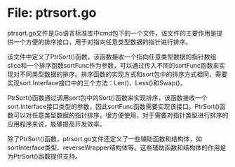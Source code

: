 # File: ptrsort.go

ptrsort.go文件是Go语言标准库中cmd包下的一个文件，该文件的主要作用是提供一个方便的排序接口，用于对指向任意类型数据的指针进行排序。

该文件中定义了PtrSort()函数，该函数接收一个指向任意类型数据的指针数组slice和一个排序函数sortFunc作为参数，可以通过传入不同的sortFunc函数来实现对不同类型数据的排序。排序函数的实现方式和sort包中的排序方式相同，需要实现sort.Interface接口中的三个方法：Len()、Less()和Swap()。

PtrSort()函数通过调用sort包中的Sort()函数来实现排序，该函数接收一个sort.Interface接口类型的参数，因此sortFunc函数需要实现该接口。PtrSort()函数可以对任意类型数据的指针排序，很方便使用，对于需要对指针类型进行排序的应用程序来说，能够提高开发效率。

除了PtrSort()函数，ptrsort.go文件还定义了一些辅助函数和结构体，如sortInterface类型、reverseWrapper结构体等。这些辅助函数和结构体的作用是为PtrSort()函数提供支持。

